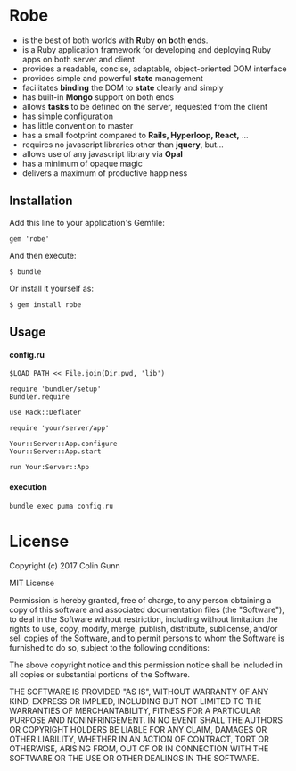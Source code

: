 # Robe

- is the best of both worlds with **R**uby **o**n **b**oth **e**nds.
- is a Ruby application framework for developing and deploying Ruby apps on both server and client.  
- provides a readable, concise, adaptable, object-oriented DOM interface   
- provides simple and powerful **state** management
- facilitates **binding** the DOM to **state** clearly and simply 
- has built-in **Mongo** support on both ends 
- allows **tasks** to be defined on the server, requested from the client
- has simple configuration
- has little convention to master 
- has a small footprint compared to **Rails, Hyperloop, React,** ...
- requires no javascript libraries other than **jquery**, but...
- allows use of any javascript library via **Opal** 
- has a minimum of opaque magic
- delivers a maximum of productive happiness 
  
## Installation

Add this line to your application's Gemfile:

    gem 'robe'

And then execute:

    $ bundle

Or install it yourself as:

    $ gem install robe


## Usage

#### config.ru
```
$LOAD_PATH << File.join(Dir.pwd, 'lib')

require 'bundler/setup'
Bundler.require

use Rack::Deflater

require 'your/server/app'

Your::Server::App.configure
Your::Server::App.start

run Your:Server::App
```

#### execution

```
bundle exec puma config.ru
```

License
=======

Copyright (c) 2017 Colin Gunn

MIT License

Permission is hereby granted, free of charge, to any person obtaining
a copy of this software and associated documentation files (the
"Software"), to deal in the Software without restriction, including
without limitation the rights to use, copy, modify, merge, publish,
distribute, sublicense, and/or sell copies of the Software, and to
permit persons to whom the Software is furnished to do so, subject to
the following conditions:

The above copyright notice and this permission notice shall be
included in all copies or substantial portions of the Software.

THE SOFTWARE IS PROVIDED "AS IS", WITHOUT WARRANTY OF ANY KIND,
EXPRESS OR IMPLIED, INCLUDING BUT NOT LIMITED TO THE WARRANTIES OF
MERCHANTABILITY, FITNESS FOR A PARTICULAR PURPOSE AND
NONINFRINGEMENT. IN NO EVENT SHALL THE AUTHORS OR COPYRIGHT HOLDERS BE
LIABLE FOR ANY CLAIM, DAMAGES OR OTHER LIABILITY, WHETHER IN AN ACTION
OF CONTRACT, TORT OR OTHERWISE, ARISING FROM, OUT OF OR IN CONNECTION
WITH THE SOFTWARE OR THE USE OR OTHER DEALINGS IN THE SOFTWARE.
